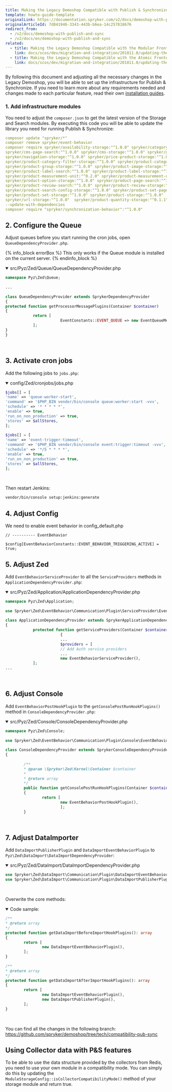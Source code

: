 ```yaml
---
title: Making the Legacy Demoshop Compatible with Publish & Synchronize
template: howto-guide-template
originalLink: https://documentation.spryker.com/v2/docs/demoshop-with-publish-and-sync
originalArticleId: 7d841946-3343-443b-b6ea-14c257818676
redirect_from:
  - /v2/docs/demoshop-with-publish-and-sync
  - /v2/docs/en/demoshop-with-publish-and-sync
related:
  - title: Making the Legacy Demoshop Compatible with the Modular Frontend
    link: docs/scos/dev/migration-and-integration/201811.0/updating-the-legacy-demoshop-with-scos/making-the-legacy-demoshop-compatible-with-the-modular-frontend.html
  - title: Making the Legacy Demoshop Compatible with the Atomic Frontend
    link: docs/scos/dev/migration-and-integration/201811.0/updating-the-legacy-demoshop-with-scos/making-the-legacy-demoshop-compatible-with-the-atomic-frontend.html
---
```


By following this document and adjusting all the necessary changes in the Legacy Demoshop, you will be able to set up the infrastructure for Publish &amp; Synchronize. If you need to learn more about any requirements needed and changes made to each particular feature, read their own [installation guides](/docs/scos/dev/feature-integration-guides/{{page.version}}/about-integration.html).

### 1. Add infrastructure modules
You need to adjust the `composer.json` to get the latest version of the Storage and Search modules. By executing this code you will be able to update the library you need for running Publish &amp; Synchronize:

```yaml
composer update "spryker/*"
composer remove spryker/event-behavior
composer require spryker/availability-storage:"^1.0.0" spryker/category-page search:"^1.0.0" spryker/category-storage:"^1.0.0" spryker/cms-block-category-storage:"^1.0.0" spryker/cms-block-product-storage:"^1.0.0" spryker/cms-block-storage:"^1.0.0"
spryker/cms-page-search:"^1.0.0" spryker/cms-storage:"^1.0.0" spryker/glossary-storage:"^1.0.0"
spryker/navigation-storage:"^1.0.0" spryker/price-product-storage:"^1.0.0"
spryker/product-category-filter-storage:"^1.0.0" spryker/product-category-storage:"^1.0.0"
spryker/product-group-storage:"^1.0.0" spryker/product-image-storage:"^1.0.0"
spryker/product-label-search:"^1.0.0" spryker/product-label-storage:"^1.0.0"
spryker/product-measurement-unit:"^0.2.0" spryker/product-measurement-unit-storage:"^0.2.0"
spryker/product-option-storage:"^1.0.0" spryker/product-page-search:"^1.0.0" spryker/product-relation-storage:"^1.0.0"
spryker/product-review-search:"^1.0.0" spryker/product-review-storage:"^1.0.0"
spryker/product-search-config-storage:"^1.0.0" spryker/product-set-page-search:"^1.0.0"
spryker/product-set-storage:"^1.0.0" spryker/product-storage:"^1.0.0"
spryker/url-storage:"^1.0.0"  spryker/product-quantity-storage:"^0.1.1"
--update-with-dependencies
composer require "spryker/synchronization-behavior":"^1.0.0"
```

## 2. Configure the Queue
Adjust queues before you start running the cron jobs, open `QueueDependencyProvider.php`.

{% info_block errorBox %}
This only works if the Queue module is installed on the current server.
{% endinfo_block %}

<details open>
<summary>src/Pyz/Zed/Queue/QueueDependencyProvider.php</summary>
    
```php
namespace Pyz\Zed\Queue;
 
...
 
class QueueDependencyProvider extends SprykerDependencyProvider
{
protected function getProcessorMessagePlugins(Container $container)
{
			return [
						EventConstants::EVENT_QUEUE => new EventQueueMessageProcessorPlugin(),
			];
}
}
```
    
</br>
</details>

## 3. Activate cron jobs
Add the following jobs to `jobs.php`:

<details open>
<summary>config/Zed/cronjobs/jobs.php</summary>
    
```php
$jobs[] = [
'name' => 'queue-worker-start',
'command' => '$PHP_BIN vendor/bin/console queue:worker:start -vvv',
'schedule' => '* * * * *',
'enable' => true,
'run_on_non_production' => true,
'stores' => $allStores,
];
 
$jobs[] = [
'name' => 'event-trigger-timeout',
'command' => '$PHP_BIN vendor/bin/console event:trigger:timeout -vvv',
'schedule' => '*/5 * * * *',
'enable' => true,
'run_on_non_production' => true,
'stores' => $allStores,
];
```
</br>
</details>

Then restart Jenkins:

```bash
vendor/bin/console setup:jenkins:generate
```

## 4. Adjust Config
We need to enable event behavior in config_default.php

```
// ---------- EventBehavior
		$config[EventBehaviorConstants::EVENT_BEHAVIOR_TRIGGERING_ACTIVE] = true;
```

## 5. Adjust Zed
Add `EventBehaviorServiceProvider` to all the `ServiceProviders` methods in `ApplicationDependencyProvider.php`:

<details open>
<summary>src/Pyz/Zed/Application/ApplicationDependencyProvider.php</summary>
    
```php
namespace Pyz\Zed\Application;
 
use Spryker\Zed\EventBehavior\Communication\Plugin\ServiceProvider\EventBehaviorServiceProvider;
 
class ApplicationDependencyProvider extends SprykerApplicationDependencyProvider
{
			protected function getServiceProviders(Container $container)
						{
						...
						$providers = [
						// Add Auth service providers
						...
						new EventBehaviorServiceProvider(),
			];
...
```
    
</br>
</details>

## 6. Adjust Console
Add `EventBehaviorPostHookPlugin` to the `getConsolePostRunHookPlugins()` method in `ConsoleDependencyProvider.php`:

<details open>
<summary>src/Pyz/Zed/Console/ConsoleDependencyProvider.php</summary>
    
```php
namespace Pyz\Zed\Console;
 
use Spryker\Zed\EventBehavior\Communication\Plugin\Console\EventBehaviorPostHookPlugin;
 
class ConsoleDependencyProvider extends SprykerConsoleDependencyProvider
{
 
		/**
		* @param \Spryker\Zed\Kernel\Container $container
		*
		* @return array
		*/
		public function getConsolePostRunHookPlugins(Container $container)
		{
				return [
						new EventBehaviorPostHookPlugin(),
						];
		}
```
    
</br>
</details>

## 7. Adjust DataImporter
Add `DataImportPublisherPlugin` and `DataImportEventBehaviorPlugin` to `Pyz\Zed\DataImport\DataImportDependencyProvider`:


<details open>
<summary>src/Pyz/Zed/DataImport/DataImportDependencyProvider.php</summary>

```php
use Spryker\Zed\DataImport\Communication\Plugin\DataImportEventBehaviorPlugin;
use Spryker\Zed\DataImport\Communication\Plugin\DataImportPublisherPlugin;
```
    
</br>
</details>

Overwrite the core methods:

<details open>
<summary>Code sample:</summary>
    
```php
/**
* @return array
*/
protected function getDataImportBeforeImportHookPlugins(): array
{
		return [
				new DataImportEventBehaviorPlugin(),
		];
}
 
/**
* @return array
*/
protected function getDataImportAfterImportHookPlugins(): array
{
		return [
				new DataImportEventBehaviorPlugin(),
				new DataImportPublisherPlugin(),
		];
}
```
    
</br>
</details>

You can find all the changes in the following branch:
https://github.com/spryker/demoshop/tree/tech/compatibility-pub-sync

## Using Collector data with P&amp;S features
To be able to use the data structure provided by the collectors from Redis, you need to use your own module in a compatibility mode. You can simply do this by updating the `ModuleStorageConfig::isCollectorCompatibilityMode()` method of your storage module and return true.
